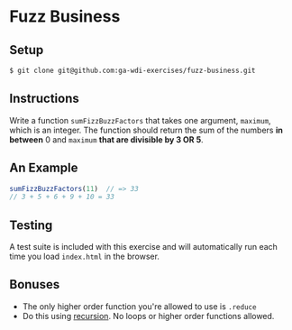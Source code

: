 # Fuzz Business

## Setup

```bash
$ git clone git@github.com:ga-wdi-exercises/fuzz-business.git
```

## Instructions

Write a function `sumFizzBuzzFactors` that takes one argument, `maximum`, which is an integer. The function should return the sum of the numbers **in between** 0 and `maximum` **that are divisible by 3 OR 5**.

## An Example

```js
sumFizzBuzzFactors(11)  // => 33
// 3 + 5 + 6 + 9 + 10 = 33
```

## Testing

A test suite is included with this exercise and will automatically run each time you load `index.html` in the browser.

## Bonuses

- The only higher order function you're allowed to use is `.reduce`
- Do this using [recursion](https://medium.com/@kevincennis/recursion-in-javascript-1608032c7a1f#.osuenxz9w). No loops or higher order functions allowed.
